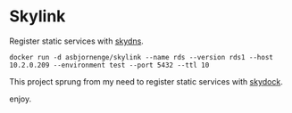 # Skylink

Register static services with [skydns](https://github.com/skynetservices/skydns).

	docker run -d asbjornenge/skylink --name rds --version rds1 --host 10.2.0.209 --environment test --port 5432 --ttl 10
	
This project sprung from my need to register static services with [skydock](https://github.com/crosbymichael/skydock).

enjoy.